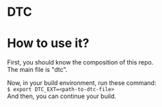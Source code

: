 # DTC

# How to use it?
First, you should know the composition of this repo.  
The main file is "dtc".

Now, in your build environment, run these command:  
`$ export DTC_EXT=<path-to-dtc-file>`  
And then, you can continue your build.
